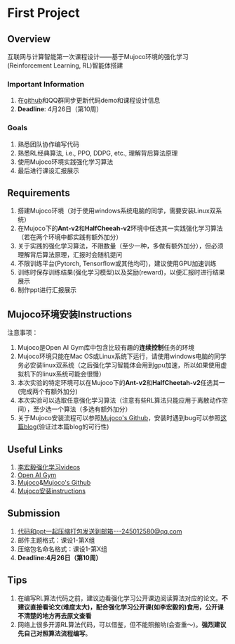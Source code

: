# First Project

## Overview

​	互联网与计算智能第一次课程设计——基于Mujoco环境的强化学习(Reinforcement Learning, RL)智能体搭建

### Important Information	

1. 在[github](https://github.com/StephLee12/TA-RL)和QQ群同步更新代码demo和课程设计信息
2. **Deadline**: 4月26日（第10周）

### Goals

1. 熟悉团队协作编写代码
2. 熟悉RL经典算法, i.e., PPO, DDPG, etc.,  理解背后算法原理
3. 使用Mujoco环境实践强化学习算法
4. 最后进行课设汇报展示

## Requirements

1. 搭建Mujoco环境（对于使用windows系统电脑的同学，需要安装Linux双系统）
1. 在Mujoco下的**Ant-v2**和**HalfCheeah-v2**环境中任选其一实践强化学习算法（若在两个环境中都实践有额外加分）
1. 关于实践的强化学习算法，不限数量（至少一种，多做有额外加分），但必须理解背后算法原理，汇报时会随机提问
3. 不限训练平台(Pytorch, Tensorflow或其他均可)，建议使用GPU加速训练
4. 训练时保存训练结果(强化学习模型)以及奖励(reward)，以便汇报时进行结果展示
6. 制作ppt进行汇报展示

## Mujoco环境安装Instructions

注意事项：

1. Mujoco是Open AI Gym库中包含比较有趣的**连续控制**任务的环境
1. Mujoco环境只能在Mac OS或Linux系统下运行，请使用windows电脑的同学务必安装linux双系统（之后强化学习智能体会用到gpu加速，所以如果使用虚拟机下的linux系统可能会很慢）
1. 本次实验的特定环境可以在Mujoco下的**Ant-v2**和**HalfCheetah-v2**任选其一 (完成两个有额外加分)
1. 本次实验可以选取任意强化学习算法（注意有些RL算法只能应用于离散动作空间），至少选一个算法（多选有额外加分）
1. 关于Mujoco安装流程可以参照[Mujoco's Github](https://github.com/openai/mujoco-py/)，安装时遇到bug可以参照[这篇blog](https://its201.com/article/chch2010523/121163493)(验证过本篇blog的可行性)

## Useful Links

1. [李宏毅强化学习videos](https://www.bilibili.com/video/BV1UE411G78S?from=search&seid=3678911345920384551&spm_id_from=333.337.0.0)
2. [Open AI Gym](https://gym.openai.com/)
2. [Mujoco](https://gym.openai.com/envs/#mujoco)&[Mujoco's Github](https://github.com/openai/mujoco-py/)
2. [Mujoco安装instructions](https://its201.com/article/chch2010523/121163493)

## Submission

1. 代码和ppt一起压缩打包发送到邮箱---245012580@qq.com 
1. 邮件主题格式：课设1-第X组 
1. 压缩包名命名格式：课设1-第X组
1. **Deadline:4月26日（第10周）**

## Tips

1. 在编写RL算法代码之前，建议边看强化学习公开课边阅读算法对应的论文。**不建议直接看论文(难度太大)，配合强化学习公开课(如李宏毅的)食用，公开课不清楚的地方再去原文查看**
2. 网络上很多开源RL算法代码，可以借鉴，但不能照搬哟(会查重～)。**强烈建议先自己对照算法流程编写**。

